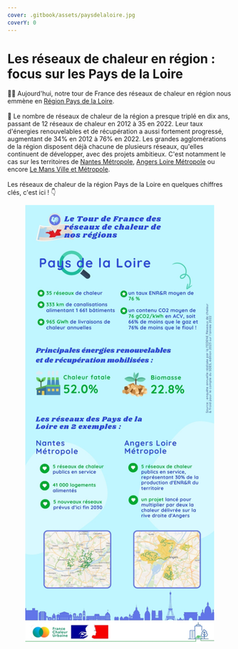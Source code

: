 ```yaml
---
cover: .gitbook/assets/paysdelaloire.jpg
coverY: 0
---
```


# Les réseaux de chaleur en région : focus sur les Pays de la Loire

🚴‍♂️ Aujourd'hui, notre tour de France des réseaux de chaleur en région nous emmène en [Région Pays de la Loire](https://www.paysdelaloire.fr/).\
\
🔎 Le nombre de réseaux de chaleur de la région a presque triplé en dix ans, passant de 12 réseaux de chaleur en 2012 à 35 en 2022. Leur taux d'énergies renouvelables et de récupération a aussi fortement progressé, augmentant de 34% en 2012 à 76% en 2022. Les grandes agglomérations de la région disposent déjà chacune de plusieurs réseaux, qu'elles continuent de développer, avec des projets ambitieux. C'est notamment le cas sur les territoires de [Nantes Métropole](https://metropole.nantes.fr/), [Angers Loire Métropole](https://www.angersloiremetropole.fr/) ou encore [Le Mans Ville et Métropole](https://www.lemansmetropole.fr/).\
\
Les réseaux de chaleur de la région Pays de la Loire en quelques chiffres clés, c'est ici ! 👇

<figure><img src=".gitbook/assets/FCU_Pays-de-laloire.jpg" alt=""><figcaption></figcaption></figure>
